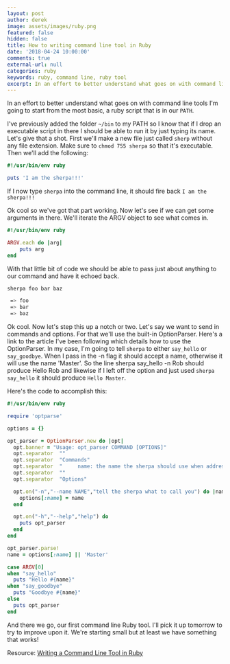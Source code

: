 ```yaml
---
layout: post
author: derek
image: assets/images/ruby.png
featured: false
hidden: false
title: How to writing command line tool in Ruby
date: '2018-04-24 10:00:00'
comments: true
external-url: null
categories: ruby
keywords: ruby, command line, ruby tool
excerpt: In an effort to better understand what goes on with command line tools I'm going to start from the most basic, a ruby script that is in our PATH.
---
```


In an effort to better understand what goes on with command line tools I'm going to start from the most basic, a ruby script that is in our `PATH`.

I've previously added the folder `~/bin` to my PATH so I know that if I drop an executable script in there I should be able to run it by just typing its name. Let's give that a shot. First we'll make a new file just called `sherp` without any file extension. Make sure to `chmod 755 sherpa` so that it's executable. Then we'll add the following:

```ruby
#!/usr/bin/env ruby

puts 'I am the sherpa!!!'
```
If I now type `sherpa` into the command line, it should fire back `I am the sherpa!!!`

Ok cool so we've got that part working. Now let's see if we can get some arguments in there. We'll iterate the ARGV object to see what comes in.

```ruby
#!/usr/bin/env ruby

ARGV.each do |arg|
    puts arg
end
```

With that little bit of code we should be able to pass just about anything to our command and have it echoed back.

```bash
sherpa foo bar baz

 => foo
 => bar
 => baz
```

Ok cool. Now let's step this up a notch or two. Let's say we want to send in commands and options. For that we'll use the built-in OptionParser. Here's a link to the article I've been following which details how to use the OptionParser. In my case, I'm going to tell `sherpa` to either `say_hello` or `say_goodbye`. When I pass in the -n flag it should accept a name, otherwise it will use the name 'Master'. So the line sherpa say_hello -n Rob should produce Hello Rob and likewise if I left off the option and just used `sherpa say_hello` it should produce `Hello Master`.

Here's the code to accomplish this:

```ruby
#!/usr/bin/env ruby

require 'optparse'

options = {}

opt_parser = OptionParser.new do |opt|
  opt.banner = "Usage: opt_parser COMMAND [OPTIONS]"
  opt.separator  ""
  opt.separator  "Commands"
  opt.separator  "     name: the name the sherpa should use when addressing you"
  opt.separator  ""
  opt.separator  "Options"

  opt.on("-n","--name NAME","tell the sherpa what to call you") do |name|
    options[:name] = name
  end

  opt.on("-h","--help","help") do
    puts opt_parser
  end
end

opt_parser.parse!
name = options[:name] || 'Master'

case ARGV[0]
when "say_hello"
  puts "Hello #{name}"
when "say_goodbye"
  puts "Goodbye #{name}"
else
  puts opt_parser
end
```

And there we go, our first command line Ruby tool. I'll pick it up tomorrow to try to improve upon it. We're starting small but at least we have something that works!

Resource: [Writing a Command Line Tool in Ruby](http://robdodson.me/writing-a-command-line-tool-in-ruby/)

